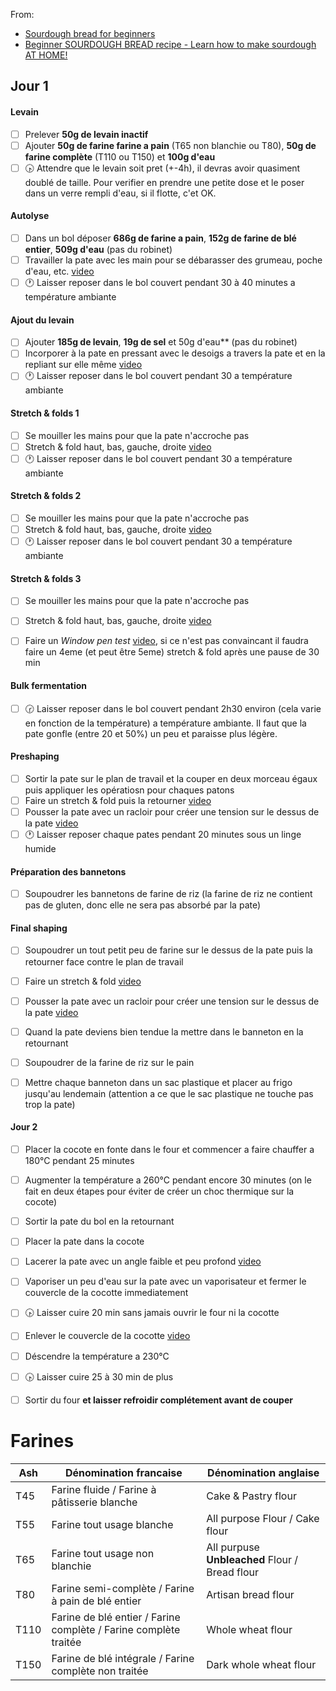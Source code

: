 From:
- [Sourdough bread for beginners](https://foodgeek.dk/en/sourdough-bread-recipe-for-beginners/)
- [Beginner SOURDOUGH BREAD recipe - Learn how to make sourdough AT HOME!](https://youtu.be/Znv99QbfWGs)

## Jour 1
#### Levain
- [ ] Prelever **50g de levain inactif**
- [ ] Ajouter **50g de farine farine a pain** (T65 non blanchie ou T80), **50g de farine complète** (T110 ou T150) et **100g d'eau**
- [ ] :clock430: Attendre que le levain soit pret (+-4h), il devras avoir quasiment doublé de taille. Pour verifier en prendre une petite dose et le poser dans un verre rempli d'eau, si il flotte, c'et OK.

#### Autolyse
- [ ] Dans un bol déposer **686g de farine a pain**, **152g de farine de blé entier**, **509g d'eau** (pas du robinet)
- [ ] Travailler la pate avec les main pour se débarasser des grumeau, poche d'eau, etc. [video](https://youtu.be/Znv99QbfWGs?t=274)
- [ ] :clock1: Laisser reposer dans le bol couvert pendant 30 à 40 minutes a température ambiante

#### Ajout du levain
- [ ] Ajouter **185g de levain**, **19g de sel** et 50g d'eau** (pas du robinet)
- [ ] Incorporer à la pate en pressant avec le desoigs a travers la pate et en la repliant sur elle même [video](https://youtu.be/Znv99QbfWGs?t=309)
- [ ] :clock1: Laisser reposer dans le bol couvert pendant 30 a température ambiante

#### Stretch & folds 1
- [ ] Se mouiller les mains pour que la pate n'accroche pas
- [ ] Stretch & fold haut, bas, gauche, droite [video](https://youtu.be/Znv99QbfWGs?t=308)
- [ ] :clock1: Laisser reposer dans le bol couvert pendant 30 a température ambiante

#### Stretch & folds 2
- [ ] Se mouiller les mains pour que la pate n'accroche pas
- [ ] Stretch & fold haut, bas, gauche, droite [video](https://youtu.be/Znv99QbfWGs?t=308)
- [ ] :clock1: Laisser reposer dans le bol couvert pendant 30 a température ambiante

#### Stretch & folds 3
- [ ] Se mouiller les mains pour que la pate n'accroche pas
- [ ] Stretch & fold haut, bas, gauche, droite [video](https://youtu.be/Znv99QbfWGs?t=308)
- [ ] Faire un *Window pen test* [video](https://youtu.be/Znv99QbfWGs?t=358), si ce n'est pas convaincant il faudra faire un 4eme (et peut être 5eme) stretch & fold après une pause de 30 min


#### Bulk fermentation
- [ ] :clock230: Laisser reposer dans le bol couvert pendant 2h30 environ (cela varie en fonction de la température) a température ambiante. Il faut que la pate gonfle (entre 20 et 50%) un peu et paraisse plus légère.



#### Preshaping
- [ ] Sortir la pate sur le plan de travail et la couper en deux morceau égaux puis appliquer les opératiosn pour chaques patons
- [ ] Faire un stretch & fold puis la retourner [video](https://youtu.be/Znv99QbfWGs?t=407)
- [ ] Pousser la pate avec un racloir pour créer une tension sur le dessus de la pate [video](https://youtu.be/Znv99QbfWGs?t=420)
- [ ] :clock1: Laisser reposer chaque pates pendant 20 minutes sous un linge humide

#### Préparation des bannetons
- [ ] Soupoudrer les bannetons de farine de riz (la farine de riz ne contient pas de gluten, donc elle ne sera pas absorbé par la pate)

#### Final shaping
- [ ] Soupoudrer un tout petit peu de farine sur le dessus de la pate puis la retourner face contre le plan de travail
- [ ] Faire un stretch & fold [video](https://youtu.be/Znv99QbfWGs?t=442)
- [ ] Pousser la pate avec un racloir pour créer une tension sur le dessus de la pate [video](https://youtu.be/Znv99QbfWGs?t=447)
- [ ] Quand la pate deviens bien tendue la mettre dans le banneton en la retournant
- [ ] Soupoudrer de la farine de riz sur le pain
- [ ] Mettre chaque banneton dans un sac plastique et placer au frigo jusqu'au lendemain (attention a ce que le sac plastique ne touche pas trop la pate)



#### Jour 2
- [ ] Placer la cocote en fonte dans le four et commencer a faire chauffer a 180°C pendant 25 minutes
- [ ] Augmenter la température a 260°C pendant encore 30 minutes (on le fait en deux étapes pour éviter de créer un choc thermique sur la cocote)
- [ ] Sortir la pate du bol en la retournant
- [ ] Placer la pate dans la cocote
- [ ] Lacerer la pate avec un angle faible et peu profond [video](https://youtu.be/Znv99QbfWGs?t=490)
- [ ] Vaporiser un peu d'eau sur la pate avec un vaporisateur et fermer le couvercle de la cocotte immediatement
- [ ] :clock430: Laisser cuire 20 min sans jamais ouvrir le four ni la cocotte
- [ ] Enlever le couvercle de la cocotte [video](https://youtu.be/Znv99QbfWGs?t=507)
- [ ] Déscendre la température a 230°C
- [ ] :clock430: Laisser cuire 25 à 30 min de plus
- [ ] Sortir du four **et laisser refroidir complétement avant de couper**


# Farines

| Ash  | Dénomination francaise                                           | Dénomination anglaise                          |
|------|------------------------------------------------------------------|------------------------------------------------|
| T45  | Farine fluide / Farine à pâtisserie blanche                      | Cake & Pastry flour                            |
| T55  | Farine tout usage blanche                                        | All purpose Flour / Cake flour                 |
| T65  | Farine tout usage non blanchie                                   | All purpuse **Unbleached** Flour / Bread flour |
| T80  | Farine semi-complète / Farine à pain de blé entier               | Artisan bread flour                            |
| T110 | Farine de blé entier / Farine complète / Farine complète traitée | Whole wheat flour                              |
| T150 | Farine de blé intégrale / Farine complète non traitée            | Dark whole wheat flour                         |
